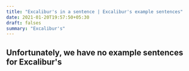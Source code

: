 ```yaml
---
title: "Excalibur's in a sentence | Excalibur's example sentences"
date: 2021-01-20T19:57:50+05:30
draft: falses
summary: "Excalibur's"
---
```

## Unfortunately, we have no example sentences for Excalibur's                 
